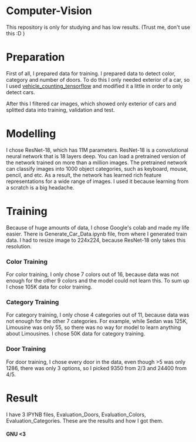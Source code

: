 # Computer-Vision
This repository is only for studying and has low results. (Trust me, don't use this :D )

# Preparation
First of all, I prepared data for training. I prepared data to detect color, category and number of doors. To do this I only needed exterior of a car, so I used [vehicle_counting_tensorflow](https://github.com/ahmetozlu/vehicle_counting_tensorflow) and  modified it a little in order to only detect cars.

After this I filtered car images, which showed only exterior of cars and splitted data into training, validation and test.

# Modelling
I chose ResNet-18, which has 11M parameters. ResNet-18 is a convolutional neural network that is 18 layers deep. You can load a pretrained version of the network trained on more than a million images. The pretrained network can classify images into 1000 object categories, such as keyboard, mouse, pencil, and etc. As a result, the network has learned rich feature representations for a wide range of images. I used it because learning from a scratch is a big headache. 

# Training
Because of huge amounts of data, I chose Google's colab and made my life easier. There is Generate_Car_Data.ipynb file, from where I generated train data. I had to resize image to 224x224, because ResNet-18 only takes this resolution.

### Color Training
For color training, I only chose 7 colors out of 16, because data was not enough for the other 9 colors and the model could not learn this. To sum up I chose 105K data for color training.
### Category Training
For category training, I only chose 4 categories out of 11, because data was not enough for the other 7 categories. For example, while Sedan was 125K, Limousine was only 55, so there was no way for model to learn anything about Limousines. I chose 50K data for category training. 

### Door Training
For door training, I chose every door in the data, even though >5 was only 1286, there was only 3 options, so I picked 9350 from 2/3 and 24400 from 4/5.

# Result
I have 3 IPYNB files, Evaluation_Doors, Evaluation_Colors, Evaluation_Categories. These are the results and how I got them.

#### GNU <3

